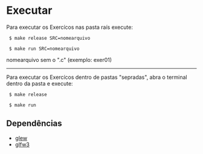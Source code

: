 # Executar

Para executar os Exercícos nas pasta raís execute:

``` $ make release SRC=nomearquivo```

``` $ make run SRC=nomearquivo```

nomearquivo sem o ".c" (exemplo: exer01)

---

Para executar os Exercícos dentro de pastas "sepradas", abra o terminal dentro da pasta e execute:

``` $ make release```

``` $ make run```

## Dependências

* [glew](https://github.com/nigels-com/glew)
* [glfw3](https://github.com/glfw/glfw)